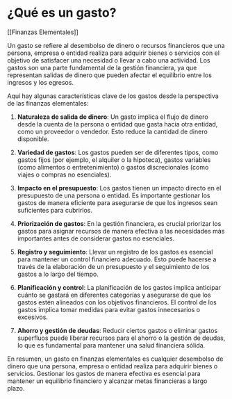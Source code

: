 # ¿Qué es un gasto?

[[Finanzas Elementales]]

Un gasto se refiere al desembolso de dinero o recursos financieros que una persona, empresa o entidad realiza para adquirir bienes o servicios con el objetivo de satisfacer una necesidad o llevar a cabo una actividad. Los gastos son una parte fundamental de la gestión financiera, ya que representan salidas de dinero que pueden afectar el equilibrio entre los ingresos y los egresos.

Aquí hay algunas características clave de los gastos desde la perspectiva de las finanzas elementales:

1. **Naturaleza de salida de dinero**: Un gasto implica el flujo de dinero desde la cuenta de la persona o entidad que gasta hacia otra entidad, como un proveedor o vendedor. Esto reduce la cantidad de dinero disponible.
    
2. **Variedad de gastos**: Los gastos pueden ser de diferentes tipos, como gastos fijos (por ejemplo, el alquiler o la hipoteca), gastos variables (como alimentos o entretenimiento) o gastos discrecionales (como viajes o compras no esenciales).
    
3. **Impacto en el presupuesto**: Los gastos tienen un impacto directo en el presupuesto de una persona o entidad. Es importante gestionar los gastos de manera eficiente para asegurarse de que los ingresos sean suficientes para cubrirlos.
    
4. **Priorización de gastos**: En la gestión financiera, es crucial priorizar los gastos para asignar recursos de manera efectiva a las necesidades más importantes antes de considerar gastos no esenciales.
    
5. **Registro y seguimiento**: Llevar un registro de los gastos es esencial para mantener un control financiero adecuado. Esto puede hacerse a través de la elaboración de un presupuesto y el seguimiento de los gastos a lo largo del tiempo.
    
6. **Planificación y control**: La planificación de los gastos implica anticipar cuánto se gastará en diferentes categorías y asegurarse de que los gastos estén alineados con los objetivos financieros. El control de los gastos implica tomar medidas para evitar gastos innecesarios o excesivos.
    
7. **Ahorro y gestión de deudas**: Reducir ciertos gastos o eliminar gastos superfluos puede liberar recursos para el ahorro o la gestión de deudas, lo que es fundamental para mantener una salud financiera sólida.
    

En resumen, un gasto en finanzas elementales es cualquier desembolso de dinero que una persona, empresa o entidad realiza para adquirir bienes o servicios. Gestionar los gastos de manera efectiva es esencial para mantener un equilibrio financiero y alcanzar metas financieras a largo plazo.